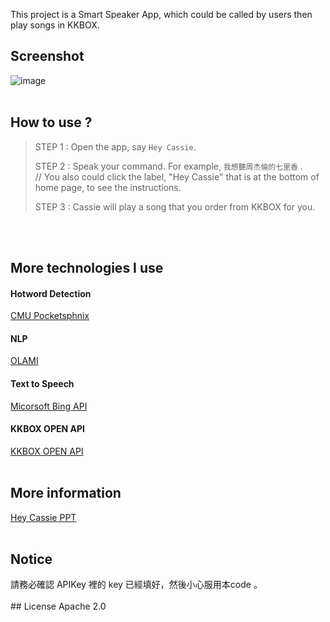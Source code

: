 This project is a Smart Speaker App, which could be called by users then play songs in KKBOX.

<h2> Screenshot </h2>

![image](https://github.com/xinyuchen1124/smart_speaker/blob/master/Screenshot.png?raw=true)
</br>
</br>
<h2> How to use ? </h2>

>STEP 1 : Open the app, say `Hey Cassie`.</br>
>
>STEP 2 : Speak your command. For example, `我想聽周杰倫的七里香` .</br>
// You also could click the label, "Hey Cassie" that is at the bottom of home page, to see the instructions.</br>
>
>STEP 3 : Cassie will play a song that you order from KKBOX for you.</br>
</br>
</br>
<h2> More technologies I use </h2>
<h4> Hotword Detection </h4>

[CMU Pocketsphnix](https://cmusphinx.github.io/)

<h4> NLP </h4>

[OLAMI](https://tw.olami.ai/open/website/home/home_show)
<h4> Text to Speech </h4>

[Micorsoft Bing API](https://azure.microsoft.com/zh-tw/services/cognitive-services/speech/)
<h4> KKBOX OPEN API </h4>

[KKBOX OPEN API](https://developer.kkbox.com/#/)
</br>
</br>
<h2> More information </h2>

[Hey Cassie PPT](https://docs.google.com/presentation/d/1riGCDNjiZxdEsZAt1mvL3wmpYgyENol3XRAA_fWKHsM/edit?usp=sharing)
</br>
</br>
<h2> Notice </h2>
請務必確認 APIKey 裡的 key 已經填好，然後小心服用本code 。
</br>
</br>
## License
Apache 2.0

